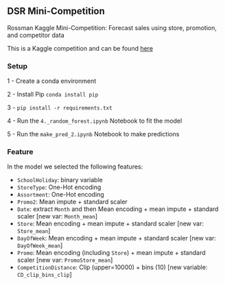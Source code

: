 ## DSR Mini-Competition

Rossman Kaggle Mini-Competition: Forecast sales using store, promotion, and competitor data

This is a Kaggle competition and can be found [here](https://www.kaggle.com/competitions/rossmann-store-sales/overview)

### Setup

1 - Create a conda environment

2 - Install Pip
```conda install pip```

3 - ```pip install -r requirements.txt```

4 - Run the `4._random_forest.ipynb` Notebook to fit the model

5 - Run the `make_pred_2.ipynb` Notebook to make predictions




### Feature

In the model we selected the following features:

- `SchoolHoliday`: binary variable
- `StoreType`: One-Hot encoding
- `Assortment`: One-Hot encoding
- `Promo2`: Mean impute + standard scaler
- `Date`: extract `Month` and then Mean encoding + mean impute + standard scaler [new var: `Month_mean`]
- `Store`: Mean encoding + mean impute + standard scaler [new var: `Store_mean`]
- `DayOfWeek`: Mean encoding + mean impute + standard scaler [new var: `DayOfWeek_mean`]
- `Promo`: Mean encoding (including `Store`) + mean impute + standard scaler [new var: `PromoStore_mean`]
- `CompetitionDistance`: Clip (upper=10000) + bins (10) [new variable: `CD_clip_bins_clip`]

